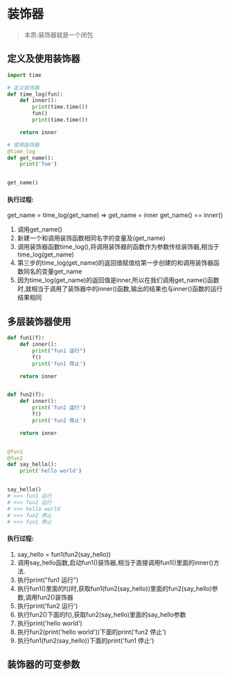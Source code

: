 # 装饰器
> 本质:装饰器就是一个闭包
## 定义及使用装饰器
```python
import time

# 定义装饰器
def time_log(fun):
    def inner():
        print(time.time())
        fun()
        print(time.time())

    return inner

# 使用装饰器
@time_log
def get_name():
    print('Tom')


get_name()
```
#### 执行过程:
get_name = time_log(get_name) => get_name = inner
get_name() == inner()
1. 调用get_name()
2. 新建一个和调用装饰函数相同名字的变量及(get_name)
3. 调用装饰器函数time_log(),将调用装饰器的函数作为参数传给装饰器,相当于time_log(get_name)
4. 第三步的time_log(get_name)的返回值赋值给第一步创建的和调用装饰器函数同名的变量get_name
5. 因为time_log(get_name)的返回值是inner,所以在我们调用get_name()函数时,就相当于调用了装饰器中的inner()函数,输出的结果也与inner()函数的运行结果相同

## 多层装饰器使用
```python
def fun1(f):
    def inner():
        print("fun1 运行")
        f()
        print('fun1 停止')

    return inner


def fun2(f):
    def inner():
        print('fun2 运行')
        f()
        print('fun2 停止')

    return inner


@fun1
@fun2
def say_hello():
    print('hello world')


say_hello()
# >>> fun1 运行
# >>> fun2 运行
# >>> hello world
# >>> fun2 停止
# >>> fun1 停止
```
#### 执行过程:
1. say_hello = fun1(fun2(say_hello))
2. 调用say_hello函数,启动fun1()装饰器,相当于直接调用fun1()里面的inner()方法.
3. 执行print("fun1 运行")
3. 执行fun1()里面的f()时,获取fun1(fun2(say_hello))里面的fun2(say_hello)参数,调用fun2()装饰器
4. 执行print('fun2 运行')
5. 执行fun2()下面的f(),获取fun2(say_hello)里面的say_hello参数
6. 执行print('hello world')
7. 执行fun2(print('hello world'))下面的print('fun2 停止')
8. 执行fun1(fun2(say_hello))下面的print('fun1 停止')
## 装饰器的可变参数
